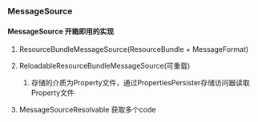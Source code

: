 ### MessageSource
#### MessageSource 开箱即用的实现
1. ResourceBundleMessageSource(ResourceBundle + MessageFormat)

2. ReloadableResourceBundleMessageSource(可重载)
    1. 存储的介质为Property文件，通过PropertiesPersister存储访问器读取Property文件
    
3. MessageSourceResolvable 获取多个code




